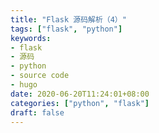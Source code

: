 ```yaml
---
title: "Flask 源码解析（4）"
tags: ["flask", "python"]
keywords: 
- flask
- 源码
- python
- source code
- hugo
date: 2020-06-20T11:24:01+08:00
categories: ["python", "flask"]
draft: false
---
```


